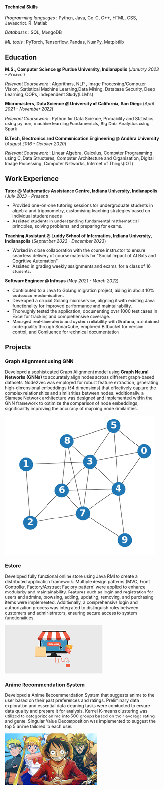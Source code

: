 #### Technical Skills
*Programming languages* : Python, Java, Go, C, C++, HTML, CSS, Javascript, R, Matlab

*Databases* : SQL, MongoDB

*ML tools* : PyTorch, Tensorflow, Pandas, NumPy, Matplotlib

## Education
**M.S., Computer Science	@ Purdue University, Indianapolis** (_January 2023 - Present_)

  *Relevant Coursework* : Algorithms, NLP , Image Processing/Computer Vision, Statistical Machine Learning,Data Mining, Database Security, Deep Learning, OOPs, independent Study(LLM's)

**Micromasters, Data Science @ University of California, San Diego** (_April 2021 - November 2022_)

  *Relevant Coursework* : Python for Data Science, Probability and Statistics using python, machine learning Fundamentals, Big Data Analytics using Spark

**B.Tech, Electronics and Communication Engineering @ Andhra University** (_August 2016 - October 2020_)

  *Relevant Coursework* : Linear Algebra, Calculus, Computer Programming using C, Data Structures, Computer Architecture and Organisation, Digital Image Processing, Computer Networks, Internet of Things(IOT)

## Work Experience

**Tutor @ Mathematics Assistance Centre, Indiana University, Indianapolis** (_July 2023 - Present_)
- Provided one-on-one tutoring sessions for undergraduate students in algebra and trigonometry, customising teaching strategies based on individual student needs
- Assisted students in understanding fundamental mathematical principles, solving problems, and preparing for exams.

**Teaching Assistant @ Luddy School of Informatics, Indiana University, Indianapolis** (_September 2023 - December 2023_)
- Worked in close collaboration with the course instructor to ensure seamless delivery of course materials for "Social Impact of AI Bots and Cognitive Automation"
- Assisted in grading weekly assignments and exams, for a class of 16 students.

**Software Engineer @ Infosys** (_May 2021 - March 2022_)
- Contributed to a Java to Golang migration project, aiding in about 10% codebase modernisation.
- Developed a crucial Golang microservice, aligning it with existing Java functionality for improved performance and maintainability.
- Thoroughly tested the application, documenting over 1000 test cases in Excel for tracking and comprehensive coverage.
- Managed real-time alerts and system reliability with Grafana, maintained code quality through SonarQube, employed Bitbucket for version control, and Confluence for technical documentation

## Projects
### Graph Alignment using GNN
Developed a sophisticated Graph Alignment model using **Graph Neural Networks (GNNs)** to accurately align nodes across different graph-based datasets. Node2vec was employed for robust feature extraction, generating high-dimensional embeddings (64 dimensions) that effectively capture the complex relationships and similarities between nodes. Additionally, a Siamese Network architecture was designed and implemented within the GNN framework to optimize the comparison of node embeddings, significantly improving the accuracy of mapping node similarities.

![Graph](/assets/img/Graph.jpeg)

### Estore
Developed fully functional online store using Java RMI to create a distributed application framework. Multiple design patterns (MVC, Front Controller, Factory/Abstract Factory pattern) were applied to enhance modularity and maintainability. Features such as login and registration for users and admins, browsing, adding, updating, removing, and purchasing items were implemented. Additionally, a comprehensive login and authorization process was integrated to distinguish roles between customers and administrators, ensuring secure access to system functionalities.

![OnlineStore](/assets/img/store.jpeg)

### Anime Recommendation System
Developed a Anime Recoemmendation System that suggests anime to the user based on their past preferences and ratings. Preliminary data exploration and essential data cleaning tasks were conducted to ensure data quality and prepare it for analysis. Kernel K-means clustering was utilized to categorize anime into 500 groups based on their average rating and genre. Singular Value Decomposition was implemented to suggest the top 5 anime tailored to each user.

![Anime](/assets/img/Anime.jpeg)
